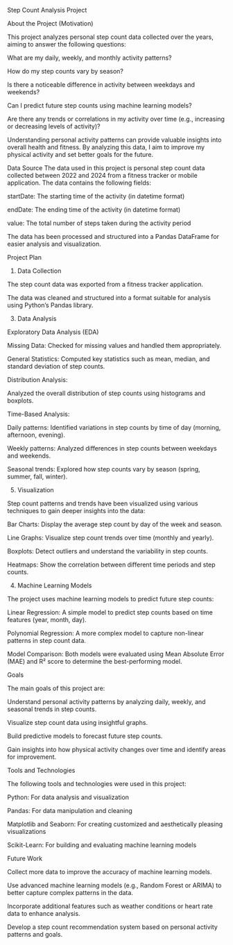 Step Count Analysis Project



About the Project (Motivation)


This project analyzes personal step count data collected over the years, aiming to answer the following questions:

What are my daily, weekly, and monthly activity patterns?

How do my step counts vary by season?

Is there a noticeable difference in activity between weekdays and weekends?

Can I predict future step counts using machine learning models?

Are there any trends or correlations in my activity over time (e.g., increasing or decreasing levels of activity)?

Understanding personal activity patterns can provide valuable insights into overall health and fitness. By analyzing this data, I aim to improve my physical activity and set better goals for the future.


Data Source
The data used in this project is personal step count data collected between 2022 and 2024 from a fitness tracker or mobile application. The data contains the following fields:

startDate: The starting time of the activity (in datetime format)

endDate: The ending time of the activity (in datetime format)

value: The total number of steps taken during the activity period

The data has been processed and structured into a Pandas DataFrame for easier analysis and visualization.



Project Plan
1. Data Collection
   
The step count data was exported from a fitness tracker application.

The data was cleaned and structured into a format suitable for analysis using Python’s Pandas library.

3. Data Analysis

Exploratory Data Analysis (EDA)

Missing Data: Checked for missing values and handled them appropriately.

General Statistics: Computed key statistics such as mean, median, and standard deviation of step counts.

Distribution Analysis:

Analyzed the overall distribution of step counts using histograms and boxplots.

Time-Based Analysis:

Daily patterns: Identified variations in step counts by time of day (morning, afternoon, evening).

Weekly patterns: Analyzed differences in step counts between weekdays and weekends.

Seasonal trends: Explored how step counts vary by season (spring, summer, fall, winter).

5. Visualization
   
Step count patterns and trends have been visualized using various techniques to gain deeper insights into the data:


Bar Charts: Display the average step count by day of the week and season.

Line Graphs: Visualize step count trends over time (monthly and yearly).

Boxplots: Detect outliers and understand the variability in step counts.

Heatmaps: Show the correlation between different time periods and step counts.

4. Machine Learning Models

The project uses machine learning models to predict future step counts:

Linear Regression: A simple model to predict step counts based on time features (year, month, day).

Polynomial Regression: A more complex model to capture non-linear patterns in step count data.

Model Comparison: Both models were evaluated using Mean Absolute Error (MAE) and R² score to determine the best-performing model.


Goals

The main goals of this project are:

Understand personal activity patterns by analyzing daily, weekly, and seasonal trends in step counts.

Visualize step count data using insightful graphs.

Build predictive models to forecast future step counts.

Gain insights into how physical activity changes over time and identify areas for improvement.

Tools and Technologies

The following tools and technologies were used in this project:

Python: For data analysis and visualization

Pandas: For data manipulation and cleaning

Matplotlib and Seaborn: For creating customized and aesthetically pleasing visualizations

Scikit-Learn: For building and evaluating machine learning models

Future Work

Collect more data to improve the accuracy of machine learning models.

Use advanced machine learning models (e.g., Random Forest or ARIMA) to better capture complex patterns in the data.

Incorporate additional features such as weather conditions or heart rate data to enhance analysis.

Develop a step count recommendation system based on personal activity patterns and goals.
